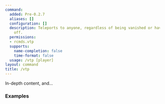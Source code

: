 ```yaml
---
command:
  added: Pre-0.2.7
  aliases: []
  configuration: []
  description: Teleports to anyone, regardless of being vanished or having teleport
    off.
  permissions:
  - rcmds.vtp
  supports:
    name-completion: false
    time-format: false
  usage: /vtp [player]
layout: command
title: /vtp
---
```


In-depth content, and...

### Examples



